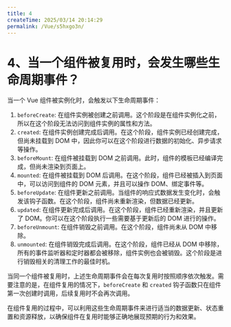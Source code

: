 ```yaml
---
title: 4
createTime: 2025/03/14 20:14:29
permalink: /Vue/s5hxgo3n/
---
```

# 4、当一个组件被复用时，会发生哪些生命周期事件？

当一个 Vue 组件被实例化时，会触发以下生命周期事件：

1. `beforeCreate`: 在组件实例被创建之前调用。这个阶段是在组件实例化之前，所以在这个阶段无法访问到组件实例的属性和方法。
2. `created`: 在组件实例创建完成后调用。在这个阶段，组件实例已经创建完成，但尚未挂载到 DOM 中，因此你可以在这个阶段进行数据的初始化、异步请求等操作。
3. `beforeMount`: 在组件被挂载到 DOM 之前调用。此时，组件的模板已经编译完成，但尚未渲染到页面上。
4. `mounted`: 在组件被挂载到 DOM 后调用。在这个阶段，组件已经被插入到页面中，可以访问到组件的 DOM 元素，并且可以操作 DOM、绑定事件等。
5. `beforeUpdate`: 在组件更新之前调用。当组件的响应式数据发生变化时，会触发该钩子函数。在这个阶段，组件尚未重新渲染，但数据已经更新。
6. `updated`: 在组件更新完成后调用。在这个阶段，组件已经重新渲染，并且更新了 DOM。你可以在这个阶段执行一些需要基于更新后的 DOM 进行的操作。
7. `beforeUnmount`: 在组件销毁之前调用。在这个阶段，组件尚未从 DOM 中移除。
8. `unmounted`: 在组件销毁完成后调用。在这个阶段，组件已经从 DOM 中移除，所有的事件监听器和定时器都会被移除，组件实例也会被销毁。这个阶段是进行销毁相关的清理工作的最佳时机。

当同一个组件被复用时，上述生命周期事件会在每次复用时按照顺序依次触发。需要注意的是，在组件复用的情况下，`beforeCreate` 和 `created` 钩子函数只在组件第一次创建时调用，后续复用时不会再次调用。

在组件复用的过程中，可以利用这些生命周期事件来进行适当的数据更新、状态重置和资源释放，以确保组件在复用时能够正确地展现预期的行为和效果。
